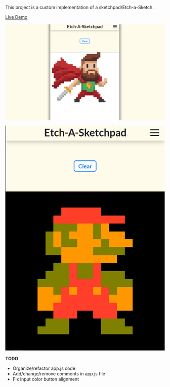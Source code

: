 This project is a custom implementation of a sketchpad/Etch-a-Sketch.


[Live Demo](https://cassoncode.github.io/etch-a-sketch/) 


![BeardedHeroPixelArt](Images/BeardedHeroPixelArt.png)


![MarioPixelArt](Images/MarioPixelArt.png)


**TODO** 
* Organize/refactor app.js code
* Add/change/remove comments in app.js file
* Fix input color button alignment
